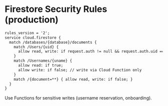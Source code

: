 # Firestore Security Rules (production)

<!-- TODO: Finish full instructions - make more thorough -->

```txt
rules_version = '2';
service cloud.firestore {
  match /databases/{database}/documents {
    match /Users/{uid} {
      allow read, write: if request.auth != null && request.auth.uid == uid;
    }
    match /Usernames/{uname} {
      allow read: if true;
      allow write: if false; // write via Cloud Function only
    }
    match /{document=**} { allow read, write: if false; }
  }
}
```

Use Functions for sensitive writes (username reservation, onboarding).